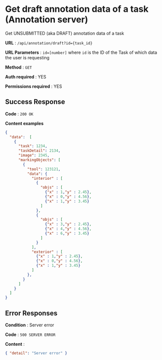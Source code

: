 # Get draft annotation data of a task (Annotation server)

Get UNSUBMITTED (aka DRAFT) annotation data of a task

**URL** : `/api/annotation/draft?id={task_id}`

**URL Parameters** : `id=[number]` where `id` is the ID of the Task of which data the user is requesting

**Method** : `GET`

**Auth required** : YES

**Permissions required** : YES

## Success Response

**Code** : `200 OK`

**Content examples**

```json
{
  "data":  [
    {
      "task": 1234,
      "taskDetail": 2134,
      "image": 2345,
      "markingObjects": [
        {
          "tool": 123121,
          "data": {
            "interior" : [
              {
                "objs" : [
                  {"x" : 1,"y" : 2.45},
                  {"x" : 0,"y" : 4.56},
                  {"x" : 1,"y" : 3.45}
                ]
              },
              {
                "objs" : [
                  {"x" : 3,"y" : 2.45},
                  {"x" : 4,"y" : 4.56},
                  {"x" : 6,"y" : 3.45}
                ]
              }
            ],
            "exterior" : [
              {"x" : 1,"y" : 2.45},
              {"x" : 0,"y" : 4.56},
              {"x" : 1,"y" : 3.45}
            ]
          },
        }
      ]
    }
  ]
}
```

## Error Responses

**Condition** : Server error

**Code** : `500 SERVER ERROR`

**Content** :

```json
{ "detail": "Server error" }
```
